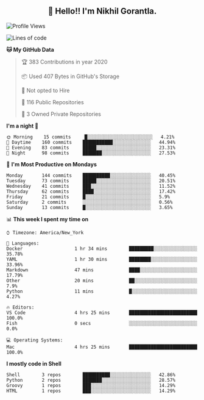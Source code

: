<h2 align="center">👋 Hello!! I'm Nikhil Gorantla.</h2>

<!--START_SECTION:waka-->
![Profile Views](http://img.shields.io/badge/Profile%20Views-21-blue)

![Lines of code](https://img.shields.io/badge/From%20Hello%20World%20I've%20written-7.6%20million%20Lines%20of%20code-blue)

**🐱 My GitHub Data** 

> 🏆 383 Contributions in year 2020
 > 
> 📦 Used 407 Bytes in GitHub's Storage 
 > 
> 🚫 Not opted to Hire
 > 
> 📜 116 Public Repositories 
 > 
> 🔑 3 Owned Private Repositories 

**I'm a night 🦉** 

```text
🌞 Morning    15 commits     █░░░░░░░░░░░░░░░░░░░░░░░░   4.21% 
🌆 Daytime    160 commits    ███████████░░░░░░░░░░░░░░   44.94% 
🌃 Evening    83 commits     █████░░░░░░░░░░░░░░░░░░░░   23.31% 
🌙 Night      98 commits     ███████░░░░░░░░░░░░░░░░░░   27.53%

```
📅 **I'm Most Productive on Mondays** 

```text
Monday       144 commits    ██████████░░░░░░░░░░░░░░░   40.45% 
Tuesday      73 commits     █████░░░░░░░░░░░░░░░░░░░░   20.51% 
Wednesday    41 commits     ███░░░░░░░░░░░░░░░░░░░░░░   11.52% 
Thursday     62 commits     ████░░░░░░░░░░░░░░░░░░░░░   17.42% 
Friday       21 commits     █░░░░░░░░░░░░░░░░░░░░░░░░   5.9% 
Saturday     2 commits      ░░░░░░░░░░░░░░░░░░░░░░░░░   0.56% 
Sunday       13 commits     █░░░░░░░░░░░░░░░░░░░░░░░░   3.65%

```


📊 **This week I spent my time on** 

```text
⌚︎ Timezone: America/New_York

💬 Languages: 
Docker                   1 hr 34 mins        █████████░░░░░░░░░░░░░░░░   35.78% 
YAML                     1 hr 30 mins        ████████░░░░░░░░░░░░░░░░░   33.96% 
Markdown                 47 mins             ████░░░░░░░░░░░░░░░░░░░░░   17.79% 
Other                    20 mins             ██░░░░░░░░░░░░░░░░░░░░░░░   7.9% 
Python                   11 mins             █░░░░░░░░░░░░░░░░░░░░░░░░   4.27%

🔥 Editors: 
VS Code                  4 hrs 25 mins       █████████████████████████   100.0% 
Fish                     0 secs              ░░░░░░░░░░░░░░░░░░░░░░░░░   0.0%

💻 Operating Systems: 
Mac                      4 hrs 25 mins       █████████████████████████   100.0%

```

**I mostly code in Shell** 

```text
Shell        3 repos        ██████████░░░░░░░░░░░░░░░   42.86% 
Python       2 repos        ███████░░░░░░░░░░░░░░░░░░   28.57% 
Groovy       1 repos        ███░░░░░░░░░░░░░░░░░░░░░░   14.29% 
HTML         1 repos        ███░░░░░░░░░░░░░░░░░░░░░░   14.29%

```



<!--END_SECTION:waka-->
